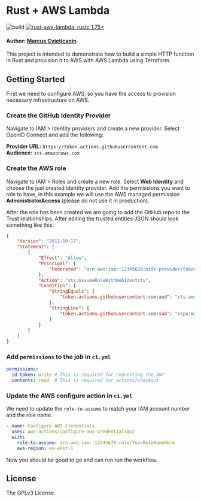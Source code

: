 # Rust + AWS Lambda <!-- omit in toc -->

![build](https://img.shields.io/github/actions/workflow/status/mjovanc/rust-aws-lambda/ci.yml?branch=master)
[![rust-aws-lambda: rustc 1.75+](https://img.shields.io/badge/compiler-rustc_1.75+-lightgray.svg)](https://blog.rust-lang.org/2023/11/16/Rust-1.74.0.html)

#### **Author: [Marcus Cvjeticanin](https://github.com/mjovanc)**

This project is intended to demonstrate how to build a simple HTTP function in Rust and provision it to AWS with AWS Lambda using Terraform.

## Getting Started

First we need to configure AWS, so you have the access to provision necessary infrastructure on AWS.

### Create the GitHub Identity Provider

Navigate to IAM > Identity providers and create a new provider. Select OpenID Connect and add the following:

**Provider URL:** `https://token.actions.githubusercontent.com` \
**Audience:** `sts.amazonaws.com`

### Create the AWS role

Navigate to IAM > Roles and create a new role. Select **Web Identity** and choose the just created identity provider. Add the permissions you want to role to have, in this example we will use the AWS managed permission **AdministratorAccess** (please do not use it in production).

After the role has been created we are going to add the GitHub repo to the Trust relationships. After editing the trusted entities JSON should look something like this:

```json
{
    "Version": "2012-10-17",
    "Statement": [
        {
            "Effect": "Allow",
            "Principal": {
                "Federated": "arn:aws:iam::12345678:oidc-provider/token.actions.githubusercontent.com"
            },
            "Action": "sts:AssumeRoleWithWebIdentity",
            "Condition": {
                "StringEquals": {
                    "token.actions.githubusercontent.com:aud": "sts.amazonaws.com"
                },
                "StringLike": {
                    "token.actions.githubusercontent.com:sub": "repo:mjovanc/rust-aws-lambda:*"
                }
            }
        }
    ]
}
```

### Add `permissions` to the job in `ci.yml`

```yaml
permissions:
  id-token: write # This is required for requesting the JWT
  contents: read  # This is required for actions/checkout
```

### Update the AWS configure action in `ci.yml`

We need to update the `role-to-assume` to match your IAM account number and the role name.

```yaml
- name: Configure AWS Credentials
  uses: aws-actions/configure-aws-credentials@v2
  with:
    role-to-assume: arn:aws:iam::12345678:role/YourRoleNameHere
    aws-region: eu-west-1
```

Now you should be good to go and can run run the workflow.

## License

The GPLv3 License.